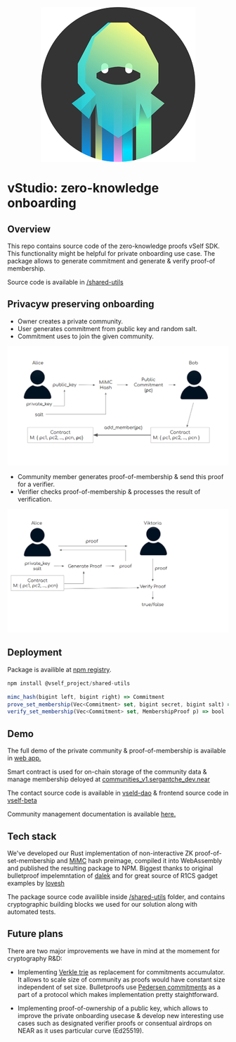 <p align="center">
  <img src="images/logo.png" alt="Vself NinjaBlack"/>
</p>

# vStudio: zero-knowledge onboarding 

## Overview 
This repo contains source code of the zero-knowledge proofs vSelf SDK. This functionality might be helpful for private onboarding use case. The package allows to generate commitment and generate & verify proof-of membership. 

Source code is available in [/shared-utils](https://github.com/vself-project/vstudio-metabuild/tree/main/shared-utils)

## Privacyw preserving onboarding

- Owner creates a private community.
- User generates commitment from public key and random salt.
- Commitment uses to join the given community.

![image](images/add.png)

- Community member generates proof-of-membership & send this proof for a verifier.
- Verifier checks proof-of-membership & processes the result of verification.

![image](images/verify.png)

## Deployment 

Package is availible at [npm registry](https://www.npmjs.com/package/@vself_project/shared-utils).
```js
npm install @vself_project/shared-utils
```

```js
mimc_hash(bigint left, bigint right) => Commitment
prove_set_membership(Vec<Commitment> set, bigint secret, bigint salt) => MembershipProof
verify_set_membership(Vec<Commitment> set, MembershipProof p) => bool
```

## Demo

The full demo of the private community & proof-of-membership is available in [web app.](https://vself.app/vstudio)

Smart contract is used for on-chain storage of the community data & manage membership deloyed at [communities_v1.sergantche_dev.near](https://explorer.near.org/accounts/communities_v1.sergantche_dev.near)

The contact source code is available in [vseld-dao](https://github.com/vself-project/vself-dao) & frontend source code in [vself-beta](https://github.com/vself-project/vself-beta)

Community management documentation is available [here.](https://vself-project.gitbook.io/vself-project-documentation/community-management-toolkit)

## Tech stack

We've developed our Rust implementation of non-interactive ZK proof-of-set-membership and [MiMC](https://byt3bit.github.io/primesym/mimc/) hash preimage, compiled it into WebAssembly and published the resulting package to NPM. Biggest thanks to original bulletproof impelemntation of [dalek](https://github.com/zkcrypto/bulletproofs) and for great source of R1CS gadget examples by [lovesh](https://github.com/lovesh/bulletproofs-r1cs-gadgets)

The package source code availible inside [/shared-utils](https://github.com/vself-project/vstudio-metabuild/tree/main/shared-utils) folder, and contains cryptographic building blocks we used for our solution along with automated tests.



## Future plans

There are two major improvements we have in mind at the momement for cryptography R&D:

- Implementing [Verkle trie](https://github.com/ethereum/research/blob/master/verkle_trie/verkle_trie.py) as replacement for commitments accumulator. It allows to scale size of community as proofs would have constant size independent of set size. Bulletproofs use [Pedersen commitments](https://www.getmonero.org/resources/moneropedia/pedersen-commitment.html?ref=panther-protocol-blog) as a part of a protocol which makes implementation pretty staightforward.

- Implementing proof-of-ownership of a public key, which allows to improve the private onboarding usecase & develop new interesting use cases such as designated verifier proofs or consentual airdrops on NEAR as it uses particular curve (Ed25519).
